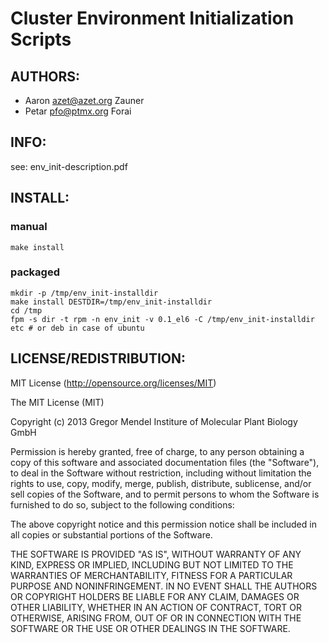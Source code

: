 # Cluster Environment Initialization Scripts

## AUTHORS:
* Aaron <azet@azet.org> Zauner
* Petar <pfo@ptmx.org>  Forai

## INFO:
see: env_init-description.pdf

## INSTALL:
### manual
    make install

### packaged
    mkdir -p /tmp/env_init-installdir
    make install DESTDIR=/tmp/env_init-installdir
    cd /tmp
    fpm -s dir -t rpm -n env_init -v 0.1_el6 -C /tmp/env_init-installdir etc # or deb in case of ubuntu

## LICENSE/REDISTRIBUTION:
MIT License (http://opensource.org/licenses/MIT)

The MIT License (MIT)

Copyright (c) 2013 Gregor Mendel Institure of Molecular Plant Biology GmbH

Permission is hereby granted, free of charge, to any person obtaining a copy
of this software and associated documentation files (the "Software"), to deal
in the Software without restriction, including without limitation the rights
to use, copy, modify, merge, publish, distribute, sublicense, and/or sell
copies of the Software, and to permit persons to whom the Software is
furnished to do so, subject to the following conditions:

The above copyright notice and this permission notice shall be included in
all copies or substantial portions of the Software.

THE SOFTWARE IS PROVIDED "AS IS", WITHOUT WARRANTY OF ANY KIND, EXPRESS OR
IMPLIED, INCLUDING BUT NOT LIMITED TO THE WARRANTIES OF MERCHANTABILITY,
FITNESS FOR A PARTICULAR PURPOSE AND NONINFRINGEMENT. IN NO EVENT SHALL THE
AUTHORS OR COPYRIGHT HOLDERS BE LIABLE FOR ANY CLAIM, DAMAGES OR OTHER
LIABILITY, WHETHER IN AN ACTION OF CONTRACT, TORT OR OTHERWISE, ARISING FROM,
OUT OF OR IN CONNECTION WITH THE SOFTWARE OR THE USE OR OTHER DEALINGS IN
THE SOFTWARE.
